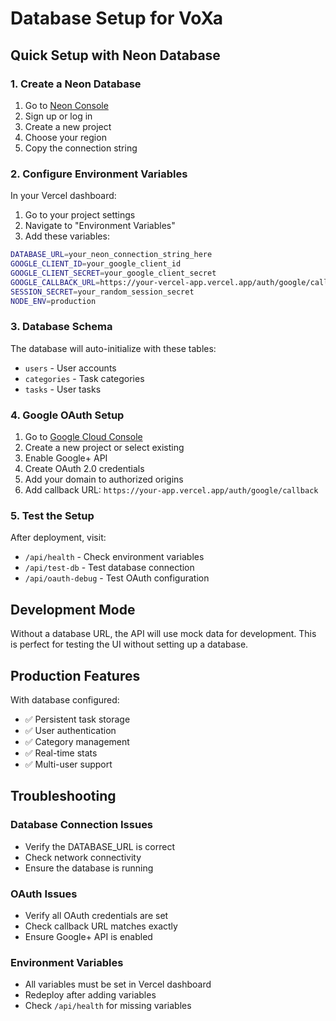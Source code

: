 # Database Setup for VoXa

## Quick Setup with Neon Database

### 1. Create a Neon Database

1. Go to [Neon Console](https://console.neon.tech/)
2. Sign up or log in
3. Create a new project
4. Choose your region
5. Copy the connection string

### 2. Configure Environment Variables

In your Vercel dashboard:

1. Go to your project settings
2. Navigate to "Environment Variables"
3. Add these variables:

```bash
DATABASE_URL=your_neon_connection_string_here
GOOGLE_CLIENT_ID=your_google_client_id
GOOGLE_CLIENT_SECRET=your_google_client_secret
GOOGLE_CALLBACK_URL=https://your-vercel-app.vercel.app/auth/google/callback
SESSION_SECRET=your_random_session_secret
NODE_ENV=production
```

### 3. Database Schema

The database will auto-initialize with these tables:
- `users` - User accounts
- `categories` - Task categories
- `tasks` - User tasks

### 4. Google OAuth Setup

1. Go to [Google Cloud Console](https://console.cloud.google.com/)
2. Create a new project or select existing
3. Enable Google+ API
4. Create OAuth 2.0 credentials
5. Add your domain to authorized origins
6. Add callback URL: `https://your-app.vercel.app/auth/google/callback`

### 5. Test the Setup

After deployment, visit:
- `/api/health` - Check environment variables
- `/api/test-db` - Test database connection
- `/api/oauth-debug` - Test OAuth configuration

## Development Mode

Without a database URL, the API will use mock data for development. This is perfect for testing the UI without setting up a database.

## Production Features

With database configured:
- ✅ Persistent task storage
- ✅ User authentication
- ✅ Category management
- ✅ Real-time stats
- ✅ Multi-user support

## Troubleshooting

### Database Connection Issues
- Verify the DATABASE_URL is correct
- Check network connectivity
- Ensure the database is running

### OAuth Issues
- Verify all OAuth credentials are set
- Check callback URL matches exactly
- Ensure Google+ API is enabled

### Environment Variables
- All variables must be set in Vercel dashboard
- Redeploy after adding variables
- Check `/api/health` for missing variables
